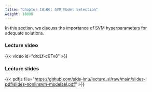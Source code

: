 ```yaml
---
title: "Chapter 18.06: SVM Model Selection"
weight: 18006
---
```

In this section, we discuss the importance of SVM hyperparameters for adequate solutions. 

<!--more-->

### Lecture video

{{< video id="drcLf-c9Tv8" >}}

### Lecture slides

{{< pdfjs file="https://github.com/slds-lmu/lecture_sl/raw/main/slides-pdf/slides-nonlinsvm-modelsel.pdf" >}}
